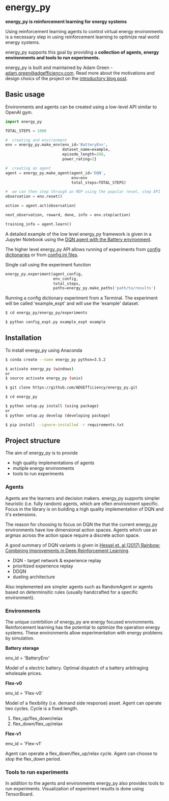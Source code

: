# energy_py

**energy_py is reinforcement learning for energy systems**

Using reinforcement learning agents to control virtual energy environments is a necessary step in using reinforcement learning to optimize real world energy systems.

energy_py supports this goal by providing a **collection of agents, energy environments and tools to run experiments.**

energy_py is built and maintained by Adam Green - [adam.green@adgefficiency.com](adam.green@adgefficiency.com).  Read more about the motivations and design choics of the project on the [introductory blog post](http://adgefficiency.com/energy_py-reinforcement-learning-for-energy-systems/).

## Basic usage

Environments and agents can be created using a low-level API similar to OpenAI gym.

```python
import energy_py

TOTAL_STEPS = 1000

#  creating and environment
env = energy_py.make_env(env_id='BatteryEnv',
                         dataset_name=example,
                         episode_length=288,
                         power_rating=2}

#  creating an agent
agent = energy_py.make_agent(agent_id='DQN',
                             env=env
                             total_steps=TOTAL_STEPS)

#  we can then step through an MDP using the popular reset, step API
observation = env.reset()

action = agent.act(observation)

next_observation, reward, done, info = env.step(action)

training_info = agent.learn()

```
A detailed example of the low level energy_py framework is given in a Jupyter Notebook using the [DQN agent with the Battery environment](https://github.com/ADGEfficiency/energy_py/blob/master/notebooks/examples/Q_learning_battery.ipynb).

The higher level energy_py API allows running of experiments from [config dictionaries](https://github.com/ADGEfficiency/energy_py/blob/master/energy_py/experiments/dict_expt.py) or from [config.ini files](https://github.com/ADGEfficiency/energy_py/blob/master/energy_py/experiments/config_expt.py).

Single call using the experiment function

```python
energy_py.experiment(agent_config,
                     env_config,
                     total_steps,
                     paths=energy_py.make_paths('path/to/results')
```
Running a config dictionary experiment from a Terminal.  The experiment will be called 'example_expt' and will use the
'example' dataset.

```bash
$ cd energy_py/energy_py/experiments

$ python config_expt.py example_expt example  
```

## Installation

To install energy_py using Anaconda

```bash
$ conda create --name energy_py python=3.5.2

$ activate energy_py (windows)
or
$ source activate energy_py (unix)

$ git clone https://github.com/ADGEfficiency/energy_py.git

$ cd energy_py

$ python setup.py install (using package)
or
$ python setup.py develop (developing package)

$ pip install --ignore-installed -r requirements.txt

```
## Project structure

The aim of energy_py is to provide 
- high quality implementations of agents 
- mutiple energy environments
- tools to run experiments

### Agents
Agents are the learners and decision makers.  energy_py supports simpler heuristic (i.e. fully random) agents, which are
often environment specific.  Focus in the library is on building a high quality implementation of DQN and it's
extensions.

The reason for choosing to focus on DQN the that the current energy_py environments have low dimensional action spaces.
Agents which use an argmax across the action space require a discrete action space.

A good summary of DQN variants is given in [Hessel et. al (2017) Rainbow: Combining Improvements in Deep Reinforcement
Learning](https://arxiv.org/pdf/1710.02298.pdf).
- DQN - target network & experience replay
- prioritized experience replay
- DDQN
- dueling architecture

Also implemented are simpler agents such as RandomAgent or agents based on determinsitic rules (usually handcrafted for
a specific environment).

### Environments
The unique contrbition of energy_py are energy focused environments.  Reinforcement learning has the potential to optimize the operation energy systems.  These environments allow experimentation with energy problems by simulation.

**Battery storage**

env_id = 'BatteryEnv'

Model of a electric battery.  Optimal dispatch of a battery arbitraging wholesale prices.

**Flex-v0**

env_id = 'Flex-v0'

Model of a flexibility (i.e. demand side response) asset.  Agent can operate two cycles.  Cycle is a fixed length.
1. flex_up/flex_down/relax
2. flex_down/flex_up/relax

**Flex-v1**

env_id = 'Flex-v1'

Agent can operate a flex_down/flex_up/relax cycle.  Agent can choose to stop the flex_down period.

### Tools to run experiments
In addition to the agents and environments energy_py also provides tools to run experiments.  Visualization of experiment results is done using TensorBoard.
